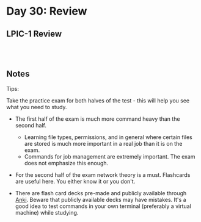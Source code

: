 # Day 30: Review

## LPIC-1 Review
<br></br>

## Notes

Tips:

Take the practice exam for both halves of the test - this will help you see what you need to study.

* The first half of the exam is much more command heavy than the second half.
  * Learning file types, permissions, and in general where certain files are stored is much more important in a real job than it is on the exam.
  * Commands for job management are extremely important. The exam does not emphasize this enough.

* For the second half of the exam network theory is a must. Flashcards are useful here. You either know it or you don't.

* There are flash card decks pre-made and publicly available through [Anki](https://apps.ankiweb.net). Beware that publicly available decks may have mistakes. It's a good idea to test commands in your own terminal (preferably a virtual machine) while studying.
